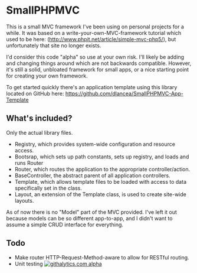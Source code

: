 SmallPHPMVC
=============

This is a small MVC framework I've been using on personal projects for a while. It was based on a write-your-own-MVC-framework tutorial which used to be here: (http://www.phpit.net/article/simple-mvc-php5/), but unfortunately that site no longer exists.

I'd consider this code "alpha" so use at your own risk. I'll likely be adding and changing things around which are not backwards compatible. However, it's still a solid, unbloated framework for small apps, or a nice starting point for creating your own framework.

To get started quickly there's an application template using this library located on GitHub here: https://github.com/dlancea/SmallPHPMVC-App-Template

What's included?
----------------

Only the actual library files. 

* Registry, which provides system-wide configuration and resource access.
* Bootsrap, which sets up path constants, sets up registry, and loads and runs Router
* Router, which routes the application to the appropriate controller/action.
* BaseController, the abstract parent of all application controllers.
* Template, which allows template files to be loaded with access to data specifically set in the class.
* Layout, an extension of the Template class, is used to create site-wide layouts.

As of now there is no "Model" part of the MVC provided. I've left it out because models can be so different app-to-app, and I didn't want to assume a simple CRUD interface for everything.

Todo
----

* Make router HTTP-Request-Method-aware to allow for RESTful routing.
* Unit testing
[![githalytics.com alpha](https://cruel-carlota.pagodabox.com/c892c2bee189072c2ab94c752bb6a81b "githalytics.com")](http://githalytics.com/dlancea/SmallPHPMVC)
